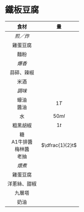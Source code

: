 # 鐵板豆腐

|                  食材                  |       量        |
| :------------------------------------: | :-------------: |
|                *煎／炸*                |                 |
|                雞蛋豆腐                |                 |
|                  麵粉                  |                 |
|                 *爆香*                 |                 |
|               蒜碎、辣椒               |                 |
|                  米酒                  |                 |
|                 *調味*                 |                 |
|             蠔油<br />醬油             |      $1T$       |
|                   水                   |     $50ml$      |
|                粗黑胡椒                |      $1t$       |
| 糖<br />A1牛排醬<br />梅林醬<br />老抽 | $\dfrac{1}{2}t$ |
|                 *煨煮*                 |                 |
|                雞蛋豆腐                |                 |
|              洋蔥絲、甜椒              |                 |
|                 九層塔                 |                 |
|                  奶油                  |                 |
